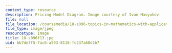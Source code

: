 ```yaml
---
content_type: resource
description: Pricing Model Diagram. Image courtesy of Ivan Masyukov.
file: null
file_location: /coursemedia/18-s096-topics-in-mathematics-with-applications-in-finance-fall-2013/bb7de7f57ac6a5938118fc237a68d2b7_18-s096f13.jpg
file_type: image/jpeg
resourcetype: Image
title: 18-s096f13.jpg
uid: bb7de7f5-7ac6-a593-8118-fc237a68d2b7
---
```

